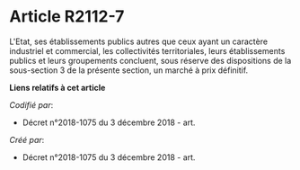 # Article R2112-7

L'Etat, ses établissements publics autres que ceux ayant un caractère industriel et commercial, les collectivités
territoriales, leurs établissements publics et leurs groupements concluent, sous réserve des dispositions de la sous-section
3 de la présente section, un marché à prix définitif.

**Liens relatifs à cet article**

_Codifié par_:

  - Décret n°2018-1075 du 3 décembre 2018 - art.

_Créé par_:

  - Décret n°2018-1075 du 3 décembre 2018 - art.
